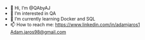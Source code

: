 - 👋 Hi, I’m @QAbyAJ
- 👀 I’m interested in QA
- 🌱 I’m currently learning Docker and SQL
- 📫 How to reach me:
https://www.linkedin.com/in/adamjaros1
Adam.jaros98@gmail.com

<!---
QAbyAJ/QAbyAJ is a ✨ special ✨ repository because its `README.md` (this file) appears on your GitHub profile.
You can click the Preview link to take a look at your changes.
--->
